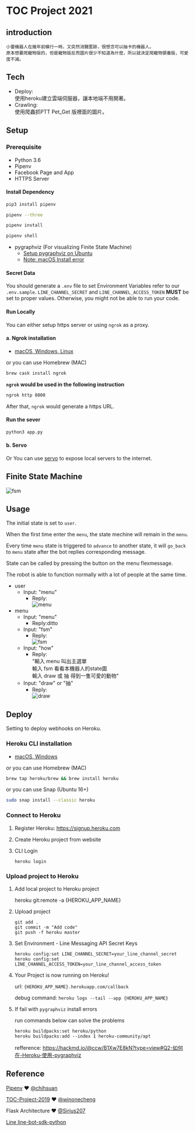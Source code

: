 # TOC Project 2021
## introduction
	小雷機器人在幾年前橫行一時，又突然消聲匿跡，很想念可以抽卡的機器人。  
	原本想要爬寵物版的，但是寵物版反而圖片很少不知道為什麼，所以就決定爬寵物領養版，可愛度不減。
## Tech
* Deploy:  
	使用heroku建立雲端伺服器，讓本地端不用開著。
* Crawling:  
	使用爬蟲抓PTT Pet_Get 版裡面的圖片。
## Setup

### Prerequisite
* Python 3.6
* Pipenv
* Facebook Page and App
* HTTPS Server

#### Install Dependency
```sh
pip3 install pipenv

pipenv --three

pipenv install

pipenv shell
```

* pygraphviz (For visualizing Finite State Machine)
    * [Setup pygraphviz on Ubuntu](http://www.jianshu.com/p/a3da7ecc5303)
	* [Note: macOS Install error](https://github.com/pygraphviz/pygraphviz/issues/100)


#### Secret Data
You should generate a `.env` file to set Environment Variables refer to our `.env.sample`.
`LINE_CHANNEL_SECRET` and `LINE_CHANNEL_ACCESS_TOKEN` **MUST** be set to proper values.
Otherwise, you might not be able to run your code.

#### Run Locally
You can either setup https server or using `ngrok` as a proxy.

#### a. Ngrok installation
* [ macOS, Windows, Linux](https://ngrok.com/download)

or you can use Homebrew (MAC)
```sh
brew cask install ngrok
```

**`ngrok` would be used in the following instruction**

```sh
ngrok http 8000
```

After that, `ngrok` would generate a https URL.

#### Run the sever

```sh
python3 app.py
```

#### b. Servo

Or You can use [servo](http://serveo.net/) to expose local servers to the internet.


## Finite State Machine
![fsm](./img/show-fsm.png)

## Usage
The initial state is set to `user`.

When the first time enter the `menu`, the state mechine will remain in the `menu`.

Every time `menu` state is triggered to `advance` to another state, it will `go_back` to `menu` state after the bot replies corresponding message.

State can be called by pressing the button on the menu flexmessage.  

The robot is able to function normally with a lot of people at the same time.  
* user
	* Input: "menu"
		* Reply:  
		![menu](./img/menu.png)
* menu
	* Input: "menu"
		* Reply:ditto
	* Input: "fsm"
		* Reply:  
		![fsm](./img/show-fsm.png)
	* Input: "how"
		* Reply:  
		"輸入 menu 叫出主選單  
		 輸入 fsm 看看本機器人的state圖  
		 輸入 draw 或 抽 得到一隻可愛的動物"
	* Input: "draw" or "抽"
		* Reply:  
		![draw](./img/draw_example.png)

## Deploy
Setting to deploy webhooks on Heroku.

### Heroku CLI installation

* [macOS, Windows](https://devcenter.heroku.com/articles/heroku-cli)

or you can use Homebrew (MAC)
```sh
brew tap heroku/brew && brew install heroku
```

or you can use Snap (Ubuntu 16+)
```sh
sudo snap install --classic heroku
```

### Connect to Heroku

1. Register Heroku: https://signup.heroku.com

2. Create Heroku project from website

3. CLI Login

	`heroku login`

### Upload project to Heroku

1. Add local project to Heroku project

	heroku git:remote -a {HEROKU_APP_NAME}

2. Upload project

	```
	git add .
	git commit -m "Add code"
	git push -f heroku master
	```

3. Set Environment - Line Messaging API Secret Keys

	```
	heroku config:set LINE_CHANNEL_SECRET=your_line_channel_secret
	heroku config:set LINE_CHANNEL_ACCESS_TOKEN=your_line_channel_access_token
	```

4. Your Project is now running on Heroku!

	url: `{HEROKU_APP_NAME}.herokuapp.com/callback`

	debug command: `heroku logs --tail --app {HEROKU_APP_NAME}`

5. If fail with `pygraphviz` install errors

	run commands below can solve the problems
	```
	heroku buildpacks:set heroku/python
	heroku buildpacks:add --index 1 heroku-community/apt
	```

	refference: https://hackmd.io/@ccw/B1Xw7E8kN?type=view#Q2-如何在-Heroku-使用-pygraphviz

## Reference
[Pipenv](https://medium.com/@chihsuan/pipenv-更簡單-更快速的-python-套件管理工具-135a47e504f4) ❤️ [@chihsuan](https://github.com/chihsuan)

[TOC-Project-2019](https://github.com/winonecheng/TOC-Project-2019) ❤️ [@winonecheng](https://github.com/winonecheng)

Flask Architecture ❤️ [@Sirius207](https://github.com/Sirius207)

[Line line-bot-sdk-python](https://github.com/line/line-bot-sdk-python/tree/master/examples/flask-echo)
